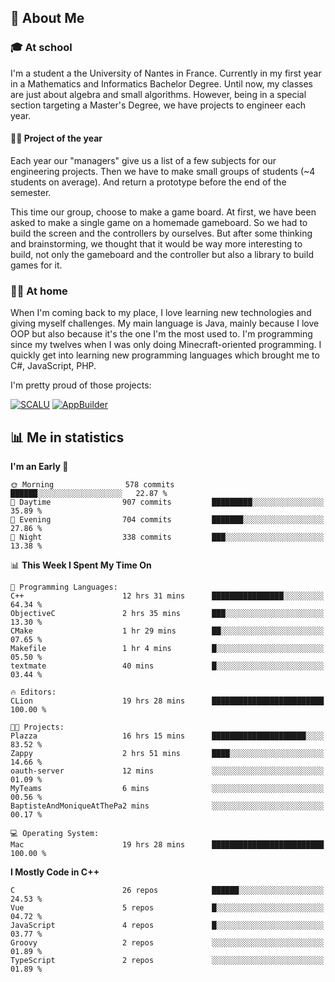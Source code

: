 ## 👀 About Me

### 🎓 At school

I'm a student a the University of Nantes in France. Currently in my first year in a Mathematics and Informatics Bachelor Degree. Until now, my classes are just about algebra and small algorithms. However, being in a special section targeting a Master's Degree, we have projects to engineer each year. 

#### 🔧🔬 Project of the year

Each year our "managers" give us a list of a few subjects for our engineering projects. Then we have to make small groups of students (~4 students on average). And return a prototype before the end of the semester.

This time our group, choose to make a game board. At first, we have been asked to make a single game on a homemade gameboard. So we had to build the screen and the controllers by ourselves. 
But after some thinking and brainstorming, we thought that it would be way more interesting to build, not only the gameboard and the controller but also a library to build games for it.

### 👨‍💻 At home

When I'm coming back to my place, I love learning new technologies and giving myself challenges. My main language is Java, mainly because I love OOP but also because it's the one I'm the most used to. I'm programming since my twelves when I was only doing Minecraft-oriented programming.  I quickly get into learning new programming languages which brought me to C#, JavaScript, PHP. 

I'm pretty proud of those projects:

[![SCALU](https://github-readme-stats.vercel.app/api/pin?username=renardfute&repo=SCALU)](https://github.com/renardfute/scalu)
[![AppBuilder](https://github-readme-stats.vercel.app/api/pin?username=pulsedev2&repo=AppBuilder)](https://github.com/pulsedev2/AppBuilder)

## 📊 Me in statistics
<!--START_SECTION:waka-->
**I'm an Early 🐤** 

```text
🌞 Morning                578 commits         ██████░░░░░░░░░░░░░░░░░░░   22.87 % 
🌆 Daytime                907 commits         █████████░░░░░░░░░░░░░░░░   35.89 % 
🌃 Evening                704 commits         ███████░░░░░░░░░░░░░░░░░░   27.86 % 
🌙 Night                  338 commits         ███░░░░░░░░░░░░░░░░░░░░░░   13.38 % 
```


📊 **This Week I Spent My Time On** 

```text
💬 Programming Languages: 
C++                      12 hrs 31 mins      ████████████████░░░░░░░░░   64.34 % 
ObjectiveC               2 hrs 35 mins       ███░░░░░░░░░░░░░░░░░░░░░░   13.30 % 
CMake                    1 hr 29 mins        ██░░░░░░░░░░░░░░░░░░░░░░░   07.65 % 
Makefile                 1 hr 4 mins         █░░░░░░░░░░░░░░░░░░░░░░░░   05.50 % 
textmate                 40 mins             █░░░░░░░░░░░░░░░░░░░░░░░░   03.44 % 

🔥 Editors: 
CLion                    19 hrs 28 mins      █████████████████████████   100.00 % 

🐱‍💻 Projects: 
Plazza                   16 hrs 15 mins      █████████████████████░░░░   83.52 % 
Zappy                    2 hrs 51 mins       ████░░░░░░░░░░░░░░░░░░░░░   14.66 % 
oauth-server             12 mins             ░░░░░░░░░░░░░░░░░░░░░░░░░   01.09 % 
MyTeams                  6 mins              ░░░░░░░░░░░░░░░░░░░░░░░░░   00.56 % 
BaptisteAndMoniqueAtThePa2 mins              ░░░░░░░░░░░░░░░░░░░░░░░░░   00.17 % 

💻 Operating System: 
Mac                      19 hrs 28 mins      █████████████████████████   100.00 % 
```

**I Mostly Code in C++** 

```text
C                        26 repos            ██████░░░░░░░░░░░░░░░░░░░   24.53 % 
Vue                      5 repos             █░░░░░░░░░░░░░░░░░░░░░░░░   04.72 % 
JavaScript               4 repos             █░░░░░░░░░░░░░░░░░░░░░░░░   03.77 % 
Groovy                   2 repos             ░░░░░░░░░░░░░░░░░░░░░░░░░   01.89 % 
TypeScript               2 repos             ░░░░░░░░░░░░░░░░░░░░░░░░░   01.89 % 
```




<!--END_SECTION:waka-->
